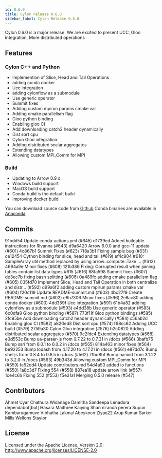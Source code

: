 ```yaml
---
id: 0.6.0
title: Cylon Release 0.6.0
sidebar_label: Cylon Release 0.6.0
---
```


Cylon 0.6.0 is a major release. We are excited to present UCC, Gloo integration, More distributed operations

## Features 

### Cylon C++ and Python
- Implemention of Slice, Head and Tail Operations
- adding conda docker
- Ucc integration
- adding cylonflow as a submodule
- Use generic operator 
- Summit fixes 
- Adding custom mpirun params cmake var
- Adding cmake parallelism flag
- Gloo python binding
- Enabling gloo CI
- Add downloading catch2 header dynamically
- Dist sort cpu 
- Cylon Gloo integration
- Adding distributed scalar aggregates
- Extending datatypes
- Allowing custom MPI_Comm for MPI


### Build
- Updating to Arrow 0.9.x
- Windows build support
- MacOS build support
- Conda build is the default build
- Improving docker build


You can download source code from [Github](https://github.com/cylondata/cylon/releases)
Conda binaries are available in [Anaconda](https://anaconda.org/cylondata)

## Commits
91bdd54 Update conda-actions.yml (#645)
d1739ed Added buildable instructions for Rivanna (#643)
d9a6420 Arrow 9.0.0 and gcc-11 update  (#601)
4c867b1 Summit Fixes  (#623)
7f8a3b1 Fixing sample bug (#631)
ce12454 Cython binding for slice, head and tail (#619)
ef4c904 #610: SampleArray util method replaced by using arrow::compute::Take … (#612)
4694a9e Minor fixes (#608)
121b386 Fixing: Corrupted result when joining tables contain list data types #615  (#616)
68fa598 Summit fixes  (#607)
de3ec7b fixing bash splitting (#606)
0a489fc adding cmake parallelism flag (#605)
035fd70 Implement Slice, Head and Tail Operation in both centralize and distr… (#592)
d99a6f2 adding custom mpirun params cmake var (#604)
f20c119 Update README-summit.md (#603)
4bc27f9 Create README-summit.md (#602)
e6b7306 Minor fixes  (#596)
2e6ac80 adding conda docker (#600)
4dd359f Ucc integration (#591)
61b4a82 adding cylonflow as a submodule (#593)
e4dd38b Use generic operator (#583)
6c0dfa8 Gloo python binding (#587)
773f11f Gloo python bindings (#585)
2fc95be Add downloading catch2 header dynamically (#584)
c56ab2d Enabling gloo CI (#582)
a820ed8 Dist sort cpu (#574)
f68cc62 Adding UCC build (#579)
2759a30 Cylon Gloo integration (#576)
b2c0820 Adding distributed scalar aggregates (#570)
9c2fdc4 Extending datatypes (#568)
e3d553c Bump ua-parser-js from 0.7.22 to 0.7.31 in /docs (#566)
3bafb75 Bump ssri from 6.0.1 to 6.0.2 in /docs (#565)
814a463 minor fixes (#564)
be92253 Bump lodash from 4.17.20 to 4.17.21 in /docs (#561)
e87dd7c Bump shelljs from 0.8.4 to 0.8.5 in /docs (#562)
71bd8bf Bump nanoid from 3.1.22 to 3.2.0 in /docs (#563)
49b343d Allowing custom MPI_Comm for MPI (#559)
fa52dd4 Update contributors.md
54d4a53 added io functions (#550)
1a8c3d7 Fixing 554  (#558)
887ea18 update arrow link (#557)
1ce4c6b Fixing 552 (#553)
f5e31a1 Merging 0.5.0 release  (#547)

## Contributors

Ahmet Uyar
Chathura Widanage
Damitha Sandeepa Lenadora
dependabot[bot]
Hasara Maithree
Kaiying Shan
niranda perera
Supun Kamburugamuve
Vibhatha Lakmal Abeykoon
Ziyao22
Arup Kumar Sarker
Mills Wellons Staylor


## License

Licensed under the Apache License, Version 2.0: http://www.apache.org/licenses/LICENSE-2.0